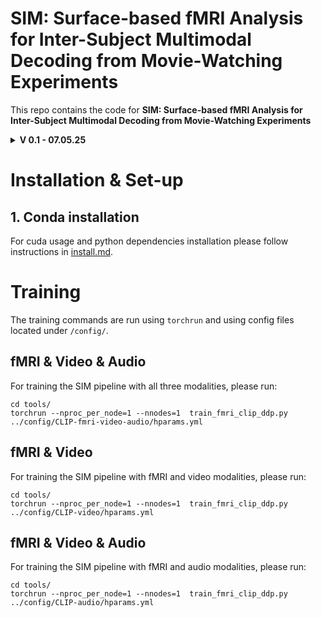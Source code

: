 # SIM: Surface-based fMRI Analysis for Inter-Subject Multimodal Decoding from Movie-Watching Experiments

This repo contains the code for **SIM: Surface-based fMRI Analysis for Inter-Subject Multimodal Decoding from Movie-Watching Experiments**

<details>
    <summary><b> V 0.1 - 07.05.25</b></summary>
    Initial commits
    <ul type="circle">
        <li> Adding basis of the SIM codebase for tri-modal alignment</li>
    </ul>
</details>


# Installation & Set-up

## 1. Conda installation

For cuda usage and python dependencies installation please follow instructions in [install.md](docs/install.md).

# Training

The training commands are run using `torchrun` and using config files located under `/config/`.

## fMRI & Video & Audio

For training the SIM pipeline with all three modalities, please run:

```
cd tools/
torchrun --nproc_per_node=1 --nnodes=1  train_fmri_clip_ddp.py ../config/CLIP-fmri-video-audio/hparams.yml 
```

## fMRI & Video

For training the SIM pipeline with fMRI and video modalities, please run:

```
cd tools/
torchrun --nproc_per_node=1 --nnodes=1  train_fmri_clip_ddp.py ../config/CLIP-video/hparams.yml 
```

## fMRI & Video & Audio

For training the SIM pipeline with fMRI and audio modalities, please run:

```
cd tools/
torchrun --nproc_per_node=1 --nnodes=1  train_fmri_clip_ddp.py ../config/CLIP-audio/hparams.yml 
```